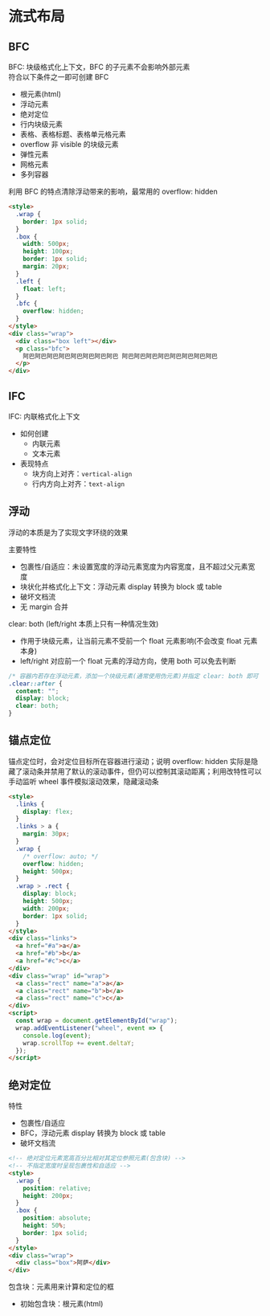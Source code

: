 # 流式布局

## BFC

BFC: 块级格式化上下文，BFC 的子元素不会影响外部元素 <br>
符合以下条件之一即可创建 BFC

- 根元素(html)
- 浮动元素
- 绝对定位
- 行内块级元素
- 表格、表格标题、表格单元格元素
- overflow 非 visible 的块级元素
- 弹性元素
- 网格元素
- 多列容器

利用 BFC 的特点清除浮动带来的影响，最常用的 overflow: hidden

```html
<style>
  .wrap {
    border: 1px solid;
  }
  .box {
    width: 500px;
    height: 100px;
    border: 1px solid;
    margin: 20px;
  }
  .left {
    float: left;
  }
  .bfc {
    overflow: hidden;
  }
</style>
<div class="wrap">
  <div class="box left"></div>
  <p class="bfc">
    阿巴阿巴阿巴阿巴阿巴阿巴阿巴阿巴 阿巴阿巴阿巴阿巴阿巴阿巴阿巴阿巴
  </p>
</div>
```

## IFC

IFC: 内联格式化上下文

- 如何创建
  - 内联元素
  - 文本元素
- 表现特点
  - 块方向上对齐：`vertical-align`
  - 行内方向上对齐：`text-align`

## 浮动

浮动的本质是为了实现文字环绕的效果

主要特性

- 包裹性/自适应：未设置宽度的浮动元素宽度为内容宽度，且不超过父元素宽度
- 块状化并格式化上下文：浮动元素 display 转换为 block 或 table
- 破坏文档流
- 无 margin 合并

clear: both (left/right 本质上只有一种情况生效)

- 作用于块级元素，让当前元素不受前一个 float 元素影响(不会改变 float 元素本身)
- left/right 对应前一个 float 元素的浮动方向，使用 both 可以免去判断

```css
/* 容器内若存在浮动元素，添加一个块级元素(通常使用伪元素)并指定 clear: both 即可 */
.clear::after {
  content: "";
  display: block;
  clear: both;
}
```

## 锚点定位

锚点定位时，会对定位目标所在容器进行滚动；说明 overflow: hidden 实际是隐藏了滚动条并禁用了默认的滚动事件，但仍可以控制其滚动距离；利用改特性可以手动监听 wheel 事件模拟滚动效果，隐藏滚动条

```html
<style>
  .links {
    display: flex;
  }
  .links > a {
    margin: 30px;
  }
  .wrap {
    /* overflow: auto; */
    overflow: hidden;
    height: 500px;
  }
  .wrap > .rect {
    display: block;
    height: 500px;
    width: 200px;
    border: 1px solid;
  }
</style>
<div class="links">
  <a href="#a">a</a>
  <a href="#b">b</a>
  <a href="#c">c</a>
</div>
<div class="wrap" id="wrap">
  <a class="rect" name="a">a</a>
  <a class="rect" name="b">b</a>
  <a class="rect" name="c">c</a>
</div>
<script>
  const wrap = document.getElementById("wrap");
  wrap.addEventListener("wheel", event => {
    console.log(event);
    wrap.scrollTop += event.deltaY;
  });
</script>
```

## 绝对定位

特性

- 包裹性/自适应
- BFC，浮动元素 display 转换为 block 或 table
- 破坏文档流

```html
<!-- 绝对定位元素宽高百分比相对其定位参照元素(包含块) -->
<!-- 不指定宽度时呈现包裹性和自适应 -->
<style>
  .wrap {
    position: relative;
    height: 200px;
  }
  .box {
    position: absolute;
    height: 50%;
    border: 1px solid;
  }
</style>
<div class="wrap">
  <div class="box">阿萨</div>
</div>
```

包含块：元素用来计算和定位的框

- 初始包含块：根元素(html)

